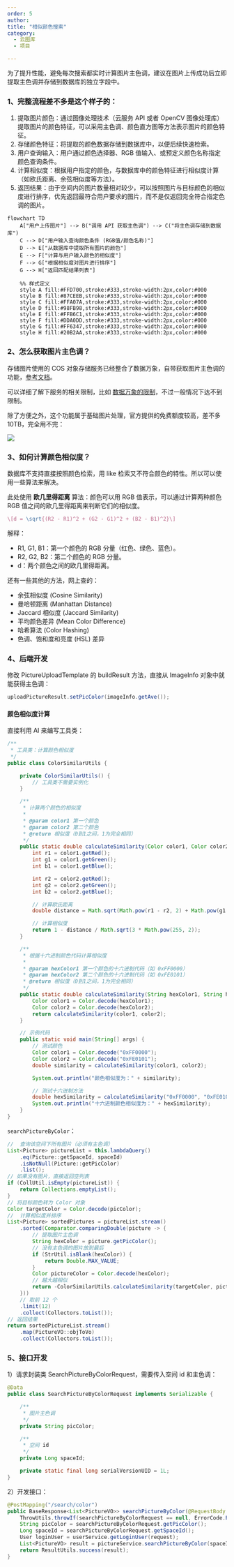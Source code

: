 ```yaml
---
order: 5
author: 
title: "相似颜色搜索"
category:
  - 云图库
  - 项目

---
```


为了提升性能，避免每次搜索都实时计算图片主色调，建议在图片上传成功后立即提取主色调并存储到数据库的独立字段中。

### 1、完整流程差不多是这个样子的：

1. 提取图片颜色：通过图像处理技术（云服务 API 或者 OpenCV 图像处理库）提取图片的颜色特征，可以采用主色调、颜色直方图等方法表示图片的颜色特征。
2. 存储颜色特征：将提取的颜色数据存储到数据库中，以便后续快速检索。
3. 用户查询输入：用户通过颜色选择器、RGB 值输入、或预定义颜色名称指定颜色查询条件。
4. 计算相似度：根据用户指定的颜色，与数据库中的颜色特征进行相似度计算（如欧氏距离、余弦相似度等方法）。
5. 返回结果：由于空间内的图片数量相对较少，可以按照图片与目标颜色的相似度进行排序，优先返回最符合用户要求的图片，而不是仅返回完全符合指定色调的图片。

```mermaid
flowchart TD
    A["用户上传图片"] --> B("调用 API 获取主色调") --> C("将主色调存储到数据库")
    C --> D["用户输入查询颜色条件 (RGB值/颜色名称)"]
    D --> E["从数据库中提取所有图片的颜色"]
    E --> F["计算与用户输入颜色的相似度"]
    F --> G["根据相似度对图片进行排序"]
    G --> H["返回匹配结果列表"]

    %% 样式定义
    style A fill:#FFD700,stroke:#333,stroke-width:2px,color:#000
    style B fill:#87CEEB,stroke:#333,stroke-width:2px,color:#000
    style C fill:#FFA07A,stroke:#333,stroke-width:2px,color:#000
    style D fill:#98FB98,stroke:#333,stroke-width:2px,color:#000
    style E fill:#FFB6C1,stroke:#333,stroke-width:2px,color:#000
    style F fill:#DDA0DD,stroke:#333,stroke-width:2px,color:#000
    style G fill:#FF6347,stroke:#333,stroke-width:2px,color:#000
    style H fill:#20B2AA,stroke:#333,stroke-width:2px,color:#000
```

### 2、怎么获取图片主色调？

存储图片使用的 COS 对象存储服务已经整合了数据万象，自带获取图片主色调的功能，[参考文档](https://cloud.tencent.com/document/product/460/6928)。

可以详细了解下服务的相关限制，比如 [数据万象的限制](https://cloud.tencent.com/document/product/460/36620)，不过一般情况下达不到限制。

除了方便之外，这个功能属于基础图片处理，官方提供的免费额度较高，差不多10TB，完全用不完：

![](https://qtp-1324720525.cos.ap-shanghai.myqcloud.com/blog/202503211618408.png)

### 3、如何计算颜色相似度？

数据库不支持直接按照颜色检索，用 like 检索又不符合颜色的特性。所以可以使用一些算法来解决。

此处使用 **欧几里得距离** 算法：颜色可以用 RGB 值表示，可以通过计算两种颜色 RGB 值之间的欧几里得距离来判断它们的相似度。

```latex
\[d = \sqrt{(R2 - R1)^2 + (G2 - G1)^2 + (B2 - B1)^2}\]
```

解释：

- R1, G1, B1：第一个颜色的 RGB 分量（红色、绿色、蓝色）。
- R2, G2, B2：第二个颜色的 RGB 分量。
- d：两个颜色之间的欧几里得距离。

还有一些其他的方法，网上查的：

- 余弦相似度 (Cosine Similarity)
- 曼哈顿距离 (Manhattan Distance)
- Jaccard 相似度 (Jaccard Similarity)
- 平均颜色差异 (Mean Color Difference)
- 哈希算法 (Color Hashing)
- 色调、饱和度和亮度 (HSL) 差异

### 4、后端开发

修改 PictureUploadTemplate 的 buildResult 方法，直接从 ImageInfo 对象中就能获得主色调：

```java
uploadPictureResult.setPicColor(imageInfo.getAve());
```

#### 颜色相似度计算

直接利用 AI 来编写工具类：

```java
/**
 * 工具类：计算颜色相似度
 */
public class ColorSimilarUtils {

    private ColorSimilarUtils() {
        // 工具类不需要实例化
    }

    /**
     * 计算两个颜色的相似度
     *
     * @param color1 第一个颜色
     * @param color2 第二个颜色
     * @return 相似度（0到1之间，1为完全相同）
     */
    public static double calculateSimilarity(Color color1, Color color2) {
        int r1 = color1.getRed();
        int g1 = color1.getGreen();
        int b1 = color1.getBlue();

        int r2 = color2.getRed();
        int g2 = color2.getGreen();
        int b2 = color2.getBlue();

        // 计算欧氏距离
        double distance = Math.sqrt(Math.pow(r1 - r2, 2) + Math.pow(g1 - g2, 2) + Math.pow(b1 - b2, 2));

        // 计算相似度
        return 1 - distance / Math.sqrt(3 * Math.pow(255, 2));
    }

    /**
     * 根据十六进制颜色代码计算相似度
     *
     * @param hexColor1 第一个颜色的十六进制代码（如 0xFF0000）
     * @param hexColor2 第二个颜色的十六进制代码（如 0xFE0101）
     * @return 相似度（0到1之间，1为完全相同）
     */
    public static double calculateSimilarity(String hexColor1, String hexColor2) {
        Color color1 = Color.decode(hexColor1);
        Color color2 = Color.decode(hexColor2);
        return calculateSimilarity(color1, color2);
    }

    // 示例代码
    public static void main(String[] args) {
        // 测试颜色
        Color color1 = Color.decode("0xFF0000");
        Color color2 = Color.decode("0xFE0101");
        double similarity = calculateSimilarity(color1, color2);

        System.out.println("颜色相似度为：" + similarity);

        // 测试十六进制方法
        double hexSimilarity = calculateSimilarity("0xFF0000", "0xFE0101");
        System.out.println("十六进制颜色相似度为：" + hexSimilarity);
    }
}
```

`searchPictureByColor`：

```java
//  查询该空间下所有图片（必须有主色调）
List<Picture> pictureList = this.lambdaQuery()
    .eq(Picture::getSpaceId, spaceId)
    .isNotNull(Picture::getPicColor)
    .list();
// 如果没有图片，直接返回空列表
if (CollUtil.isEmpty(pictureList)) {
    return Collections.emptyList();
}
// 将目标颜色转为 Color 对象
Color targetColor = Color.decode(picColor);
//  计算相似度并排序
List<Picture> sortedPictures = pictureList.stream()
    .sorted(Comparator.comparingDouble(picture -> {
        // 提取图片主色调
        String hexColor = picture.getPicColor();
        // 没有主色调的图片放到最后
        if (StrUtil.isBlank(hexColor)) {
            return Double.MAX_VALUE;
        }
        Color pictureColor = Color.decode(hexColor);
        // 越大越相似
        return -ColorSimilarUtils.calculateSimilarity(targetColor, pictureColor);
    }))
    // 取前 12 个
    .limit(12)
    .collect(Collectors.toList());
// 返回结果
return sortedPictureList.stream()
    .map(PictureVO::objToVo)
    .collect(Collectors.toList());
```

### 5、接口开发

1）请求封装类 SearchPictureByColorRequest，需要传入空间 id 和主色调：

```java
@Data
public class SearchPictureByColorRequest implements Serializable {

    /**
     * 图片主色调
     */
    private String picColor;

    /**
     * 空间 id
     */
    private Long spaceId;

    private static final long serialVersionUID = 1L;
}
```

2）开发接口：

```java
@PostMapping("/search/color")
public BaseResponse<List<PictureVO>> searchPictureByColor(@RequestBody SearchPictureByColorRequest searchPictureByColorRequest, HttpServletRequest request) {
    ThrowUtils.throwIf(searchPictureByColorRequest == null, ErrorCode.PARAMS_ERROR);
    String picColor = searchPictureByColorRequest.getPicColor();
    Long spaceId = searchPictureByColorRequest.getSpaceId();
    User loginUser = userService.getLoginUser(request);
    List<PictureVO> result = pictureService.searchPictureByColor(spaceId, picColor, loginUser);
    return ResultUtils.success(result);
}
```